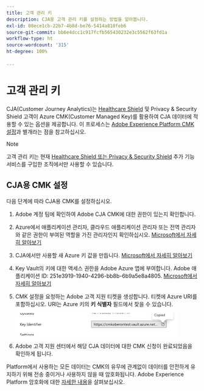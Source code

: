 ```yaml
---
title: 고객 관리 키
description: CJA용 고객 관리 키를 설정하는 방법을 알아봅니다.
exl-id: 08ece1cb-22b7-4b8d-be76-5414a810feb6
source-git-commit: bb6e4dcc1c917fcfb565430232e3c5562f63fd1a
workflow-type: ht
source-wordcount: '315'
ht-degree: 100%

---
```


# 고객 관리 키

CJA(Customer Journey Analytics)는 [Healthcare Shield](https://www.adobe.com/kr/trust/compliance/hipaa-ready.html) 및 Privacy &amp; Security Shield 고객이 Azure CMK(Customer Managed Key)를 활용하여 CJA 데이터에 적용할 수 있는 옵션을 제공합니다. 이 프로세스는 [Adobe Experience Platform CMK 설정](https://experienceleague.adobe.com/docs/experience-platform/landing/governance-privacy-security/customer-managed-keys.html)과 별개라는 점을 참고하십시오.

>[!NOTE]
>
>고객 관리 키는 현재 [Healthcare Shield 또는 Privacy &amp; Security Shield](https://experienceleague.adobe.com/docs/blueprints-learn/architecture/vertical-blueprints/healthcare-vertical.html%3Flang%3Den) 추가 기능 서비스를 구입한 조직에서만 사용할 수 있습니다.

## CJA용 CMK 설정

다음 단계에 따라 CJA용 CMK를 설정하십시오.

1. Adobe 계정 팀에 확인하여 Adobe CJA CMK에 대한 권한이 있는지 확인합니다.
1. Azure에서 애플리케이션 관리자, 클라우드 애플리케이션 관리자 또는 전역 관리자와 같은 권한이 부여된 역할을 가진 관리자인지 확인하십시오. [Microsoft에서 자세히 알아보기](https://learn.microsoft.com/ko-kr/azure/active-directory/roles/permissions-reference)
1. CJA에서만 사용할 새 Azure 키 값을 만듭니다. [Microsoft에서 자세히 알아보기](https://learn.microsoft.com/ko-kr/azure/key-vault/general/)
1. Key Vault의 키에 대한 액세스 권한을 Adobe Azure 앱에 부여합니다. Adobe 애플리케이션 ID: 251e3919-1940-4296-bb8b-6b9a5e8a4805. [Microsoft에서 자세히 알아보기](https://learn.microsoft.com/ko-kr/azure/storage/common/customer-managed-keys-configure-cross-tenant-existing-account?toc=%2Fazure%2Fstorage%2Fblobs%2Ftoc.json&amp;tabs=powershell-preview%2Cazure-portal#the-customer-grants-the-service-providers-app-access-to-the-key-in-the-key-vault)
1. CMK 설정을 요청하는 Adobe 고객 지원 티켓을 생성합니다. 티켓에 Azure URI를 포함하십시오. URI는 Azure 키의 **키 식별자** 필드에서 찾을 수 있습니다.

   ![](assets/key-identifier.png)

1. Adobe 고객 지원 센터에서 해당 CJA 데이터에 대한 CMK 신청이 완료되었음을 확인하게 됩니다.

Platform에서 사용하는 모든 데이터는 CMK의 유무에 관계없이 데이터를 안전하게 유지하기 위해 전송 중이거나 사용하지 않을 때 암호화됩니다. Adobe Experience Platform 암호화에 대한 [자세한 내용](https://experienceleague.adobe.com/docs/experience-platform/landing/governance-privacy-security/encryption.html?lang=ko)을 살펴보십시오.
